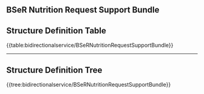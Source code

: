 ## BSeR Nutrition Request Support Bundle

## Structure Definition Table

{{table:bidirectionalservice/BSeRNutritionRequestSupportBundle}}

---
## Structure Definition Tree

{{tree:bidirectionalservice/BSeRNutritionRequestSupportBundle}}